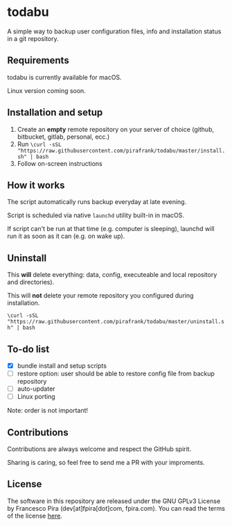 # todabu

A simple way to backup user configuration files, info and installation status in a git repository.

## Requirements

todabu is currently available for macOS.

Linux version coming soon.

## Installation and setup

1. Create an **empty** remote repository on your server of choice (github, bitbucket, gitlab, personal, ecc.)
2. Run `\curl -sSL "https://raw.githubusercontent.com/pirafrank/todabu/master/install.sh" | bash`
3. Follow on-screen instructions

## How it works

The script automatically runs backup everyday at late evening.

Script is scheduled via native `launchd` utility built-in in macOS.

If script can't be run at that time (e.g. computer is sleeping), launchd will run it as soon as it can (e.g. on wake up).

## Uninstall

This **will** delete everything: data, config, executeable and local repository and directories).

This will **not** delete your remote repository you configured during installation.

`\curl -sSL "https://raw.githubusercontent.com/pirafrank/todabu/master/uninstall.sh" | bash`

## To-do list

- [x] bundle install and setup scripts
- [ ] restore option: user should be able to restore config file from backup repository
- [ ] auto-updater
- [ ] Linux porting

Note: order is not important!

## Contributions

Contributions are always welcome and respect the GitHub spirit.

Sharing is caring, so feel free to send me a PR with your improments.

## License

The software in this repository are released under the GNU GPLv3 License by Francesco Pira (dev[at]fpira[dot]com, fpira.com). You can read the terms of the license [here](http://www.gnu.org/licenses/gpl-3.0.html).

